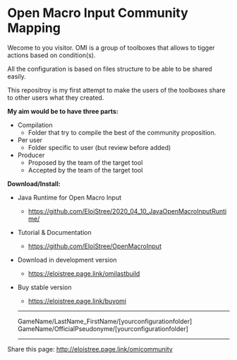 # Open Macro Input Community Mapping

Wecome to you visitor.
OMI is a group of toolboxes that allows to tigger actions based on condition(s).

All the configuration is based on files structure to be able to be shared easily.

This repositroy is my first attempt to make the users of the toolboxes share to other users what they created.


**My aim would be to have three parts:**

- Compilation
  - Folder that try to compile the best of the community proposition.
- Per user
  - Folder specific to user (but review before added)
- Producer
  - Proposed by the team of the target tool
  - Accepted by the team of the target tool


**Download/Install:**

- Java Runtime for Open Macro Input
  - https://github.com/EloiStree/2020_04_10_JavaOpenMacroInputRuntime/
- Tutorial & Documentation
  - https://github.com/EloiStree/OpenMacroInput
- Download in development version
  - https://eloistree.page.link/omilastbuild
- Buy stable version
  - https://eloistree.page.link/buyomi
  
  
  ----------------------------
  
  GameName/LastName_FirstName/[yourconfigurationfolder]
  GameName/OfficialPseudonyme/[yourconfigurationfolder]
  
  -------------
Share this page: http://eloistree.page.link/omicommunity
